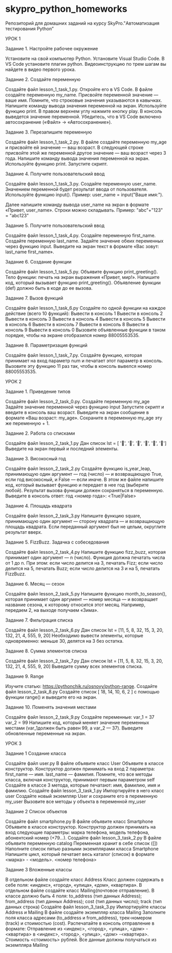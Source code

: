 # skypro_python_homeworks
Репозиторий для домашних заданий на курсу SkyPro."Автоматизация тестирования Python”

УРОК 1

  Задание 1. Настройте рабочее окружение

Установите на свой компьютер Python.
Установите Visual Studio Code.
В VS Code установите плагин python.
Видеоинструкцию по трем шагам вы найдете в видео первого урока.

  Задание 2. Создайте переменную

Создайте файл lesson_1_task_1.py.
Откройте его в VS Code.
В файле создайте переменную my_name.
Присвойте переменной значение — ваше имя. Помните, что строковые значения указываются в кавычках.
Напишите команду вывода значения переменной на экран. Используйте функцию print.
В правом верхнем углу нажмите кнопку play. В консоль выведется значение переменной.
Убедитесь, что в VS Code включено автосохранение («Файл» -> «Автосохранение»).

  Задание 3. Перезапишите переменную

Создайте файл lesson_1_task_2.py.
В файле создайте переменную my_age и присвойте ей значение — ваш возраст.
В следующей строке присвойте этой же переменной другое значение — ваш возраст через 3 года.
Напишите команду вывода значения переменной на экран. Используйте функцию print.
Запустите скрипт.

  Задание 4. Получите пользовательский ввод

Создайте файл lesson_1_task_3.py.
Создайте переменную user_name.
Значением переменной будет результат ввода от пользователя.
Используйте функцию input(). Пример: user_name = input("Ваше имя:").

Далее напишите команду вывода user_name на экран в формате «Привет, user_name».
Строки можно складывать. Пример: "abc"+"123" = "abc123"

  Задание 5. Получите пользовательский ввод

Создайте файл lesson_1_task_4.py.
Создайте переменную first_name.
Создайте переменную last_name.
Задайте значение обеих переменных через функцию input.
Выведите на экран текст в формате «Вас зовут: last_name first_name».

  Задание 6. Создание функции

Создайте файл lesson_1_task_5.py.
Объявите функцию print_greeting().
Тело функции: печать на экран выражения «Привет, мир!».
Напишите код, который вызывает функцию print_greeting().
Объявление функции (def) должно быть в коде до ее вызова.

  Задание 7. Вызов функций

Создайте файл lesson_1_task_6.py
Создайте по одной функции на каждое действие (всего 10 функций):
Вывести в консоль 1
Вывести в консоль 2
Вывести в консоль 3
Вывести в консоль 4
Вывести в консоль 5
Вывести в консоль 6
Вывести в консоль 7
Вывести в консоль 8
Вывести в консоль 9
Вывести в консоль 0
Вызовите объявленные функции в таком порядке, чтобы на экране отобразился номер 88005553535.

  Задание 8. Параметризация функций

Создайте файл lesson_1_task_7.py.
Создайте функцию, которая принимает на вход параметр num и печатает этот параметр в консоль.
Вызовите эту функцию 11 раз так, чтобы в консоль вывелся номер 88005553535.

УРОК 2

  Задание 1. Приведение типов

Создайте файл lesson_2_task_0.py.
Создайте переменную 
my_age
Задайте значение переменной через функцию 
input
Запустите скрипт и введите в консоль ваш возраст.
Выведите на экран сообщение в формате «Ваш возраст: my_age».
Сохраните в переменную 
my_age
 эту же переменную + 1.

  Задание 2. Работа со списками

Создайте файл 
lesson_2_task_1.py
Дан список 
lst = [ '🍇', '🍑', '🍐', '🍊', '🍌', '🍎']
Выведите на экран первый и последний элементы.

  Задание 3. Високосный год

Создайте файл 
lesson_2_task_2.py
Создайте функцию 
is_year_leap, принимающую один аргумент — год (число) — и возвращающую True, если год високосный, и False — если иначе.
В этом же файле напишите код, который вызывает функцию и передает в нее год (выберите любой).
Результат вызова функции должен сохраняться в переменную.
Выведите в консоль ответ: год <номер года>: <True|False>

  Задание 4. Площадь квадрата

Создайте файл lesson_2_task_3.py
Напишите функцию square, принимающую один аргумент — сторону квадрата — и возвращающую площадь квадрата.
Если переданный аргумент был не целым, округлите результат вверх.

Задание 5. FizzBuzz. Задачка с собеседования

Создайте файл lesson_2_task_4.py
Напишите функцию fizz_buzz, которая принимает один аргумент — n (число).
Функция должна печатать числа от 1 до n. При этом:
если число делится на 3, печатать Fizz;
если число делится на 5, печатать Buzz;
если число делится на 3 и на 5, печатать FizzBuzz.

  Задание 6. Месяц — сезон

Создайте файл lesson_2_task_5.py
Напишите функцию month_to_season(), которая принимает один аргумент — номер месяца — и возвращает название сезона, к которому относится этот месяц. Например, передаем 2, на выходе получаем «Зима».

  Задание 7. Фильтрация списка
 
Создайте файл lesson_2_task_6.py
Дан список lst = [11, 5, 8, 32, 15, 3, 20, 132, 21, 4, 555, 9, 20]
Необходимо вывести элементы, которые одновременно:
меньше 30, делятся на 3 без остатка.

  Задание 8. Сумма элементов списка

Создайте файл lesson_2_task_7.py
Дан список lst = [11, 5, 8, 32, 15, 3, 20, 132, 21, 4, 555, 9, 20]
Выведите сумму всех элементов списка.

  Задание 9. Range

Изучите статью: https://pythonchik.ru/osnovy/python-range.
Создайте файл lesson_2_task_8.py
Создайте список [ 18, 14, 10, 6, 2 ] с помощью функции range() и выведите его на экран.

  Задание 10. Поменять значения местами
 
Создайте файл lesson_2_task_9.py
Создайте переменные:
var_1 = 37
var_2 = 99
Напишите код, который меняет значение переменных местами (var_1должен быть равен 99, а var_2 — 37).
Выведите обновленные переменные на экран.


УРОК 3

  Задание 1 Создание класса

Создайте файл user.py
В файле объявите класс User
Объявите в классе конструктор.
Конструктор должен принимать на вход 2 параметра:
first_name — имя.
last_name — фамилия.
Помните, что все методы класса, включая конструктор, принимают первым параметром self
Создайте в классе 3 метода, которые печатают:
имя,
фамилию,
имя и фамилию.
Создайте файл lesson_3_task_1.py
Импортируйте в него класс user
Создайте новый экземпляр User и сохраните его в переменную my_user
Вызовите все методы у объекта в переменной my_user

  Задание 2 Список объектов

Создайте файл smartphone.py
В файле объявите класс Smartphone
Объявите в классе конструктор.
Конструктор должен принимать на вход следующие параметры:
марка телефона,
модель телефона,
абонентский номер (+79…).
Создайте файл lesson_3_task_2.py
В файле объявите переменную catalog
Переменная хранит в себе список ([])
Наполните список пятью разными экземплярами класса Smartphone
Напишите цикл, который печатает весь каталог (список) в формате <марка> - <модель>. <номер телефона>

  Задание 3 Вложенные классы

В отдельном файле создайте класс Address
Класс должен содержать в себе поля:
«индекс»,
«город»,
«улица»,
«дом»,
«квартира».
В отдельном файле создайте класс Mailing(почтовое отправление).
В классе должно быть 4 поля:
to_address
 (тип данных Address);
from_address
 (тип данных Address);
cost
 (тип данных число);
track
 (тип данных строка)
Создайте файл lesson_3_task_3.py
Импортируйте классы Address и Mailing
В файле создайте экземпляр класса Mailing
Заполните поля класса адресами (to_address и from_address), трек-номером (track) и стоимостью (cost).
Распечатайте в консоль отправление в формате: 
Отправление <track> из <индекс>, <город>, <улица>, <дом> - <квартира> в <индекс>, <город>, <улица>, <дом> -<квартира>. Стоимость <стоимость> рублей.
Все данные должны получаться из экземпляра Mailing






